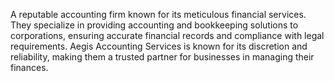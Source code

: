 A reputable accounting firm known for its meticulous financial services. They specialize in providing accounting and bookkeeping solutions to corporations, ensuring accurate financial records and compliance with legal requirements. Aegis Accounting Services is known for its discretion and reliability, making them a trusted partner for businesses in managing their finances.